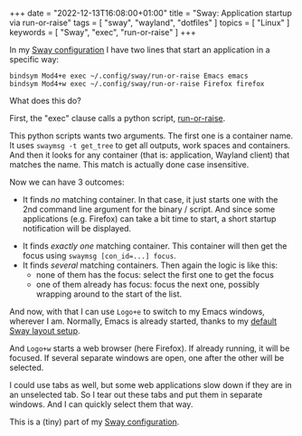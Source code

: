 +++
date = "2022-12-13T16:08:00+01:00"
title = "Sway: Application startup via run-or-raise"
tags = [ "sway", "wayland", "dotfiles" ]
topics = [ "Linux" ]
keywords = [ "Sway", "exec", "run-or-raise" ]
+++

In my [Sway configuration](https://github.com/holgerschurig/dotfiles/blob/master/sway/.config/sway/config) I have two lines that start an application in a specific way:

```
bindsym Mod4+e exec ~/.config/sway/run-or-raise Emacs emacs
bindsym Mod4+w exec ~/.config/sway/run-or-raise Firefox firefox
```

What does this do?

First, the "exec" clause calls a python script, [run-or-raise](https://github.com/holgerschurig/dotfiles/blob/master/sway/.config/sway/run-or-raise).

This python scripts wants two arguments. The first one is a container name. It
uses `swaymsg -t get_tree` to get all outputs, work spaces and containers. And
then it looks for any container (that is: application, Wayland client) that
matches the name. This match is actually done case insensitive.

Now we can have 3 outcomes:

* It finds _no_ matching container. In that case, it just starts one with the
  2nd command line argument for the binary / script. And since some applications
  (e.g. Firefox) can take a bit time to start, a short startup notification will
  be displayed.
- It finds _exactly one_ matching container. This container will then get the
  focus using `swaymsg [con_id=...] focus`.
- It finds _several_ matching containers. Then again the logic is like this:
  - none of them has the focus: select the first one to get the focus
  - one of them already has focus: focus the next one, possibly wrapping around
    to the start of the list.

And now, with that I can use `Logo+e` to switch to my Emacs windows, wherever I
am. Normally, Emacs is already started, thanks to my [default Sway layout
setup](../sway-default-layout/).

And `Logo+w` starts a web browser (here Firefox). If already running, it will be
focused. If several separate windows are open, one after the other will be
selected.

I could use tabs as well, but some web applications slow down if they are in an
unselected tab. So I tear out these tabs and put them in separate windows. And I
can quickly select them that way.

This is a (tiny) part of my [Sway configuration](https://github.com/holgerschurig/dotfiles/blob/master/sway/.config/sway/).

